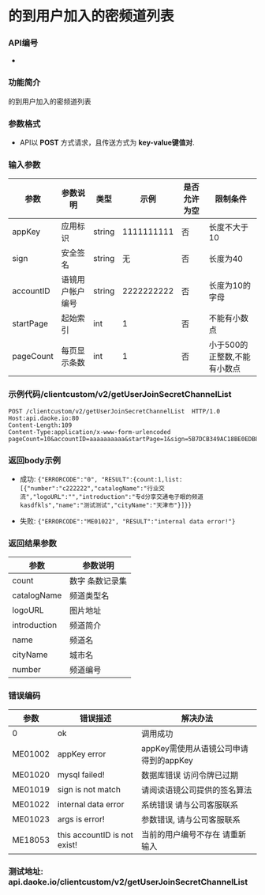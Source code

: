 的到用户加入的密频道列表
========================

### API编号
* 
### 功能简介

的到用户加入的密频道列表

### 参数格式

* API以 **POST** 方式请求，且传送方式为 **key-value键值对**.

### 输入参数

 参数                       | 参数说明           | 类型    |   示例         | 是否允许为空 | 限制条件
----------------------------|-------------------|---------|---------------|--------------|---------------------------
 appKey                     | 应用标识         | string  | 1111111111    | 否           | 长度不大于10
 sign                       | 安全签名         | string  | 无            | 否           | 长度为40
 accountID                  | 语镜用户帐户编号| string  | 2222222222    | 否           | 长度为10的字母
 startPage                  | 起始索引        | int      | 1             | 否           | 不能有小数点 
 pageCount                  | 每页显示条数    | int      | 1             | 否           | 小于500的正整数,不能有小数点

### 示例代码/clientcustom/v2/getUserJoinSecretChannelList 
	POST /clientcustom/v2/getUserJoinSecretChannelList  HTTP/1.0
	Host:api.daoke.io:80
	Content-Length:109
	Content-Type:application/x-www-form-urlencoded
	pageCount=10&accountID=aaaaaaaaaa&startPage=1&sign=5B7DCB349AC18BE0EDB87791DF819C74BB7989D2&appKey=1111111111

### 返回body示例

* 成功:
	`{"ERRORCODE":"0", "RESULT":{count:1,list:[{"number":"c222222","catalogName":"行业交流","logoURL":"","introduction":"专d分享交通电子眼的频道kasdfkls","name":"测试测试","cityName":"天津市"}]}}`
		
* 失败: `{"ERRORCODE":"ME01022", "RESULT":"internal data error!"}`


### 返回结果参数

 参数    | 参数说明
---------|----------------------------
 count  | 数字 条数记录集
 catalogName |频道类型名
 logoURL |图片地址
 introduction|频道简介
 name    |频道名
 cityName |城市名
 number |频道编号




### 错误编码

 参数                 | 错误描述              | 解决办法     
----------------------|----------------------|---------------------------------------
 0                    | ok              | 调用成功
 ME01002              | appKey error         | appKey需使用从语镜公司申请得到的appKey
 ME01020              | mysql failed!        | 数据库错误 访问令牌已过期
 ME01019              | sign is not match    | 请阅读语镜公司提供的签名算法
 ME01022              | internal data error  | 系统错误 请与公司客服联系
 ME01023              | args is error!   | 参数错误, 请与公司客服联系
 ME18053              |this accountID is not exist!|当前的用户编号不存在 请重新输入





### 测试地址: api.daoke.io/clientcustom/v2/getUserJoinSecretChannelList


